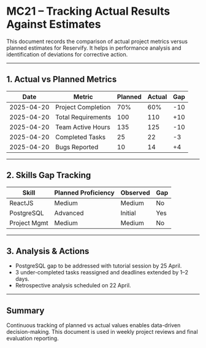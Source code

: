 # MC21 – Tracking Actual Results Against Estimates

This document records the comparison of actual project metrics versus planned estimates for Reservify. It helps in performance analysis and identification of deviations for corrective action.

---

## 1. Actual vs Planned Metrics

| Date       | Metric             | Planned | Actual | Gap |
|------------|--------------------|---------|--------|-----|
| 2025-04-20 | Project Completion | 70%     | 60%    | -10 |
| 2025-04-20 | Total Requirements | 100     | 110    | +10 |
| 2025-04-20 | Team Active Hours  | 135     | 125    | -10 |
| 2025-04-20 | Completed Tasks    | 25      | 22     | -3  |
| 2025-04-20 | Bugs Reported      | 10      | 14     | +4  |

---

## 2. Skills Gap Tracking

| Skill        | Planned Proficiency | Observed | Gap |
|--------------|---------------------|----------|-----|
| ReactJS      | Medium              | Medium   | No  |
| PostgreSQL   | Advanced            | Initial  | Yes |
| Project Mgmt | Medium              | Medium   | No  |

---

## 3. Analysis & Actions

- PostgreSQL gap to be addressed with tutorial session by 25 April.
- 3 under-completed tasks reassigned and deadlines extended by 1–2 days.
- Retrospective analysis scheduled on 22 April.

---

## Summary

Continuous tracking of planned vs actual values enables data-driven decision-making. This document is used in weekly project reviews and final evaluation reporting.
